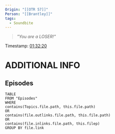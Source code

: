 ```yaml
---
Origin: "[[OTR 57]]"
Person: "[[Brantley]]"
tags:
  - Soundbite
---
```

> *"You are a LOSER!"*

Timestamp: [01:32:20](https://youtu.be/txuivldLEzo?t=5540)

# ADDITIONAL INFO

## Episodes
``` dataview
TABLE
FROM "Episodes"
WHERE 
contains(Topics.file.path, this.file.path) 
OR 
contains(file.outlinks.file.path, this.file.path)
OR
contains(file.inlinks.file.path, this.filep)
GROUP BY file.link
```